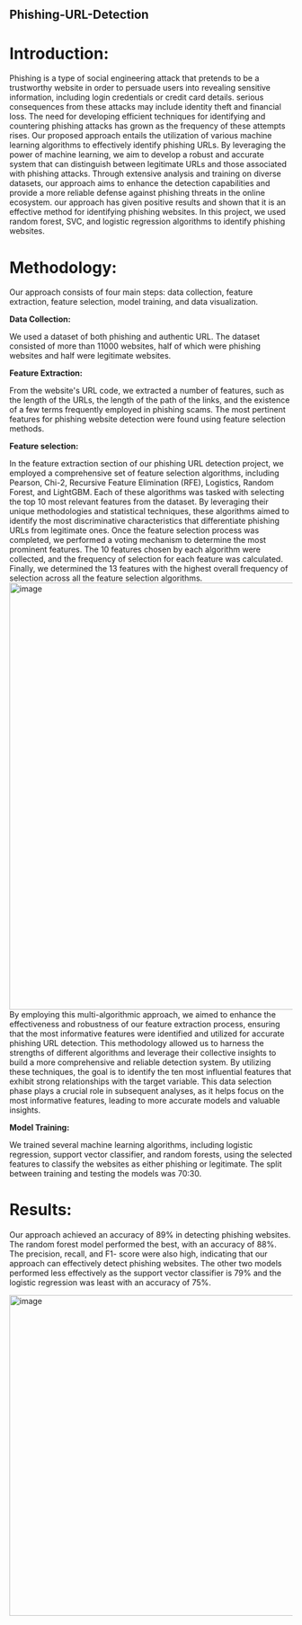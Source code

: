 ## Phishing-URL-Detection

# Introduction:
Phishing is a type of social engineering attack that
pretends to be a trustworthy website in order to persuade users into revealing sensitive information, including login credentials or credit card details. serious consequences from these attacks may include identity theft and financial loss. The need for developing efficient techniques for identifying and countering phishing attacks has grown as the frequency of these attempts rises.
Our proposed approach entails the utilization of various machine learning algorithms to effectively identify phishing URLs. By leveraging the power of machine learning, we aim to develop a robust and accurate system that can distinguish between legitimate URLs and those associated with phishing attacks. Through extensive analysis and training on diverse datasets, our approach aims to enhance the detection capabilities and provide a more reliable defense against phishing threats in the online ecosystem.
our approach has given positive results and shown that it is an effective method for identifying phishing websites. In this project, we used random forest, SVC, and logistic regression algorithms to identify phishing websites.

# Methodology:
Our approach consists of four main steps: data collection, feature extraction, feature selection, model training, and data visualization.


  **Data Collection:**
  
  We used a dataset of both phishing and authentic URL. The dataset consisted of more than 11000 websites, half of which were phishing websites and half were legitimate websites.

  
  **Feature Extraction:**
  
  From the website's URL code, we extracted a number of features, such as the length of the URLs, the length of the path of the links, and the existence of a few terms frequently employed in phishing scams. The most pertinent features for phishing website detection were found using feature selection methods.

  
  **Feature selection:**
  
  In the feature extraction section of our phishing URL detection project, we employed a comprehensive set of feature selection algorithms, including Pearson, Chi-2, Recursive Feature Elimination (RFE), Logistics, Random Forest, and LightGBM. Each of these algorithms was tasked with selecting the top 10 most relevant features from the dataset. By leveraging their unique methodologies and statistical techniques, these algorithms aimed to identify the most discriminative characteristics that differentiate phishing URLs from legitimate ones.
  Once the feature selection process was completed, we performed a voting mechanism to determine the most prominent features. The 10 features chosen by each algorithm were collected, and the frequency of selection for each feature was calculated. Finally, we determined the 13 features with the highest overall frequency of selection across all the feature selection algorithms.
  <img width="760" alt="image" src="https://github.com/m-mahmoud-mohamed/Phishing-URL-Detection/assets/78882792/d4c64769-a441-4727-a83a-3739851c7be7">
  By employing this multi-algorithmic approach, we aimed to enhance the effectiveness and robustness of our feature extraction process, ensuring that the most informative features were identified and utilized for accurate phishing URL detection. This methodology allowed us to harness the strengths of different algorithms and leverage their collective insights to build a more comprehensive and reliable detection system.
  By utilizing these techniques, the goal is to identify the ten most influential features that exhibit strong relationships with the target variable. This data selection phase plays a crucial role in subsequent analyses, as it helps focus on the most informative features, leading to more accurate models and valuable insights.

  
  **Model Training:**
  
  We trained several machine learning algorithms, including logistic regression, support vector classifier, and random forests, using the selected features to classify the websites as either
  phishing or legitimate. The split between training and testing the models was 70:30.

# Results:
Our approach achieved an accuracy of 89% in detecting phishing websites. The random forest model performed the best, with an accuracy of 88%. The precision, recall, and F1- score were also high, indicating that our approach can effectively detect phishing websites. The other two models performed less effectively as the support vector classifier is 79% and the logistic regression was least with an accuracy of 75%.

<img width="571" alt="image" src="https://github.com/m-mahmoud-mohamed/Phishing-URL-Detection/assets/78882792/3ea466f7-c513-41f0-8809-19a05c08c1d2">



